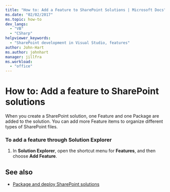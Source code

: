 ```yaml
---
title: "How to: Add a Feature to SharePoint Solutions | Microsoft Docs"
ms.date: "02/02/2017"
ms.topic: how-to
dev_langs:
  - "VB"
  - "CSharp"
helpviewer_keywords:
  - "SharePoint development in Visual Studio, features"
author: John-Hart
ms.author: johnhart
manager: jillfra
ms.workload:
  - "office"
---
```

# How to: Add a feature to SharePoint solutions
  When you create a SharePoint solution, one Feature and one Package are added to the solution. You can add more Feature items to organize different types of SharePoint files.

### To add a feature through Solution Explorer

1. In **Solution Explorer**, open the shortcut menu for **Features**, and then choose **Add Feature**.

## See also
- [Package and deploy SharePoint solutions](../sharepoint/packaging-and-deploying-sharepoint-solutions.md)

